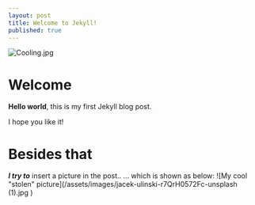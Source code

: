 ```yaml
---
layout: post
title: Welcome to Jekyll!
published: true
---
```

![Cooling](/assets/images/Cool_bikerlady).jpg


# Welcome

**Hello world**, this is my first Jekyll blog post.

I hope you like it!

# Besides that
 ****_I try to_**** insert a picture in the post..
... which is shown as below:
![My cool "stolen" picture](/assets/images/jacek-ulinski-r7QrH0572Fc-unsplash (1).jpg
)
